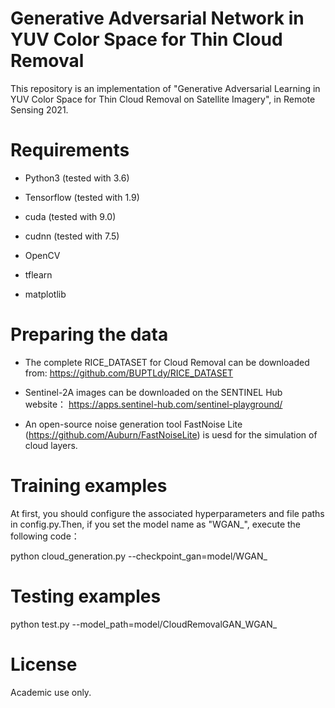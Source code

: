 # Generative Adversarial Network in YUV Color Space for Thin Cloud Removal
This repository is an implementation of "Generative Adversarial Learning in YUV Color Space for Thin Cloud Removal on Satellite Imagery", in Remote Sensing 2021.
# Requirements
- Python3 (tested with 3.6) 

- Tensorflow (tested with 1.9)

- cuda (tested with 9.0)

- cudnn (tested with 7.5)

- OpenCV

- tflearn

- matplotlib

# Preparing the data
- The complete RICE_DATASET for Cloud Removal can be downloaded from: https://github.com/BUPTLdy/RICE_DATASET

- Sentinel-2A images can be downloaded on the SENTINEL Hub website：
https://apps.sentinel-hub.com/sentinel-playground/

- An open-source noise generation tool FastNoise Lite (https://github.com/Auburn/FastNoiseLite) is uesd for the simulation of cloud layers.

# Training examples
At first, you should configure the associated hyperparameters and file paths in config.py.Then, if you set the model name as "WGAN_", execute the following code：

python cloud_generation.py --checkpoint_gan=model/WGAN_

# Testing examples
python test.py  --model_path=model/CloudRemovalGAN_WGAN_

# License
Academic use only.
